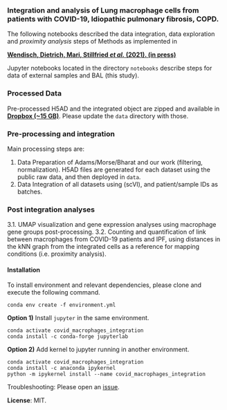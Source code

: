 ### Integration and analysis of Lung macrophage cells from patients with COVID-19, Idiopathic pulmonary fibrosis,  COPD. 
The following notebooks described the data integration, data exploration and *proximity analysis* steps of Methods as implemented in

[**Wendisch, Dietrich, Mari, Stillfried *et al.* (2021). (in press)**](https://www.sciencedirect.com/science/article/pii/S0092867421013830)

Jupyter notebooks located in the directory `notebooks` describe steps for data of external samples and BAL (this study).

### Processed Data
Pre-processed H5AD and the integrated object are zipped and available in [**Dropbox (~15 GB)**](https://www.dropbox.com/s/v2fdj5u4svxmj4j/data.zip?dl=0).
Please update the `data` directory with those.

### Pre-processing and integration
Main processing steps are:
  1. Data Preparation of Adams/Morse/Bharat and our work (filtering, normalization). H5AD files are generated for each dataset using the public raw data, and then deployed in `data`.
  2. Data Integration of all datasets using (scVI), and patient/sample IDs as batches.

### Post integration analyses
  3.1. UMAP visualization and gene expression analyses using macrophage gene groups post-processing.
  3.2. Counting and quantification of link between macrophages from COVID-19 patients and IPF, using distances in the kNN graph from the integrated cells as a reference for mapping conditions (i.e. proximity analysis).

#### Installation
To install environment and relevant dependencies, please clone and execute the following command.
```
conda env create -f environment.yml
```
**Option 1)** Install `jupyter` in the same environment.
```
conda activate covid_macrophages_integration
conda install -c conda-forge jupyterlab
```
**Option 2)** Add kernel to jupyter running in another environment.
```
conda activate covid_macrophages_integration
conda install -c anaconda ipykernel
python -m ipykernel install --name covid_macrophages_integration
```


Troubleshooting:
Please open an [issue](https://github.com/theislab/covid_macrophages_integration/issues).

**License**: MIT.
